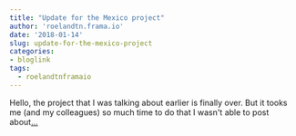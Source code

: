 ```yaml
---
title: "Update for the Mexico project"
author: 'roelandtn.frama.io'
date: '2018-01-14'
slug: update-for-the-mexico-project
categories:
- bloglink
tags:
  - roelandtnframaio
---
```


Hello, the project that I was talking about earlier is finally over. But it tooks me (and my colleagues) so much time to do that I wasn't able to post about[... <i class="fas fa-external-link-alt"></i>](https://roelandtn.frama.io/post/update-for-the-mexico-project/)

